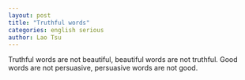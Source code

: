 ```yaml
---
layout: post
title: "Truthful words"
categories: english serious
author: Lao Tsu
---
```

Truthful words are not beautiful, beautiful words are not truthful. 
Good words are not persuasive, persuasive words are not good.
